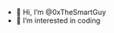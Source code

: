 - 👋 Hi, I’m @0xTheSmartGuy
- 👀 I’m interested in coding

<!---
0xTheSmartGuy/0xTheSmartGuy is a ✨ special ✨ repository because its `README.md` (this file) appears on your GitHub profile.
You can click the Preview link to take a look at your changes.
--->
